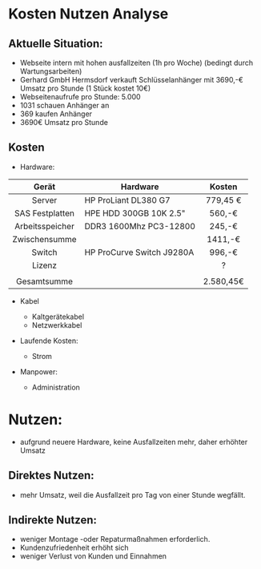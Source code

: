 # Kosten Nutzen Analyse

## Aktuelle Situation: 
* Webseite intern mit hohen ausfallzeiten (1h pro Woche) (bedingt durch Wartungsarbeiten)
* Gerhard GmbH Hermsdorf verkauft Schlüsselanhänger mit 3690,-€ Umsatz pro Stunde (1 Stück kostet 10€)
* Webseitenaufrufe pro Stunde: 5.000
* 1031 schauen Anhänger an
* 369 kaufen Anhänger 
* 3690€ Umsatz pro Stunde

## Kosten

* Hardware:

| Gerät  | Hardware                              | Kosten |
| :---:  | ---                                   |  :---: |
| Server | HP ProLiant DL380 G7                  | 779,45 € | 
| SAS Festplatten | HPE HDD 300GB 10K 2.5"       | 560,-€ |
| Arbeitsspeicher | DDR3 1600Mhz PC3-12800       | 245,-€ |
| Zwischensumme |                                | 1411,-€ |
| Switch | HP ProCurve Switch J9280A             | 996,-€ |
|Lizenz  |                                |? |
|  |                                |  |
|Gesamtsumme  |                                |2.580,45€ |

* Kabel 
     * Kaltgerätekabel
     * Netzwerkkabel
    
* Laufende Kosten:
    * Strom
    
* Manpower:
    * Administration

# Nutzen:
* aufgrund neuere Hardware, keine Ausfallzeiten mehr, daher erhöhter Umsatz

## Direktes Nutzen: 
* mehr Umsatz, weil die Ausfallzeit pro Tag von einer Stunde wegfällt.

## Indirekte Nutzen: 
* weniger Montage -oder Repaturmaßnahmen erforderlich. 
* Kundenzufriedenheit erhöht sich
* weniger Verlust von Kunden und Einnahmen